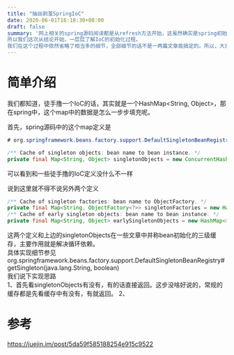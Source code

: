 ```yaml
---
title: "抽丝剥茧SpringIoC"
date: 2020-06-01T16:18:30+08:00
draft: false
summary: '网上相关的spring源码阅读都是从refresh方法开始，这虽然确实是spring初始化的入口，但是初始化的链路实在是太长了，不免枯燥。  
所以我们这次从结论开始，一层层了解IoC的初始化过程。  
我们在这个过程中依然省略了相当多的细节，全部细节的话不是一两篇文章能搞定的。所以，大家发现有什么必须在这篇文章存在的细节或者有什么不清楚或者异议的话可以 email  dongpo.li@hotmail.com  '
---
```



# 简单介绍
我们都知道，徒手撸一个IoC的话，其实就是一个HashMap<String, Object>，那在spring中，这个map中的数据是怎么一步步填充呢。  


首先，spring源码中的这个map定义是

``` java
# org.springframework.beans.factory.support.DefaultSingletonBeanRegistry#singletonObjects

/** Cache of singleton objects: bean name to bean instance. */
private final Map<String, Object> singletonObjects = new ConcurrentHashMap<>(256);
```
可以看到和一些徒手撸的IoC定义没什么不一样  

说到这里就不得不说另外两个定义
``` java
/** Cache of singleton factories: bean name to ObjectFactory. */
private final Map<String, ObjectFactory<?>> singletonFactories = new HashMap<>(16);
/** Cache of early singleton objects: bean name to bean instance. */
private final Map<String, Object> earlySingletonObjects = new HashMap<>(16);
```
这两个定义和上边的singletonObjects在一些文章中并称bean初始化的三级缓存，主要作用就是解决循环依赖。  
具体实现细节参见  org.springframework.beans.factory.support.DefaultSingletonBeanRegistry#getSingleton(java.lang.String, boolean)  
我们说下实现思路  
1、首先看singletonObjects有没有，有的话直接返回。这步没啥好说的，常规的缓存都是先看缓存中有没有，有就返回。
2、



# 参考
https://juejin.im/post/5da59f585188254e915c9522  
